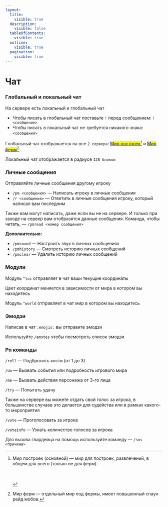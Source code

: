 ```yaml
---
layout:
  title:
    visible: true
  description:
    visible: false
  tableOfContents:
    visible: true
  outline:
    visible: true
  pagination:
    visible: true
---
```


# Чат

### Глобальный и локальный чат

На сервере есть локальный и глобальный чат

* Чтобы писать в глобальный чат поставьте `!` перед сообщением: `!<сообщение>`
* Чтобы писать в локальный чат не требуется никакого знака: `<сообщения>`

Глобальный чат отображается на все `2 сервера`: [<mark style="color:blue;">Мир построек</mark>](#user-content-fn-1)[^1] и [<mark style="color:blue;">Мир ферм</mark>](#user-content-fn-2)[^2]

Локальный чат отображается в радиусе `128 блоков`

### Личные сообщения

Отправляйте личные сообщения другому игроку

* `/pm <сообщения>` — Напиcать игроку в личные сообщения
* `/r <сообщения>` — Ответить в личные сообщения игроку, который написал вам последним

Также вам могут написать, даже если вы не на сервере. И только при заходе на сервер вам отобразятся данные сообщения. Команда, чтобы читать, — `/pmread <номер сообщения>`

**Дополнительно:**

* `/pmsound` — Настроить звук в личных сообщениях
* `/pmhistory` — Смотреть историю личных сообщений
* `/pmclear` — Удалить историю личных сообщений

### Модули

Модуль `^loc` отправляет в чат ваши текущие координаты

Цвет координат меняется в зависимости от мира в котором вы находитесь

Модуль `^world` отправляет в чат мир в котором вы находитесь

### Эмодзи

Написав в чат `:emojis:` вы отправите эмодзи

Используйте `/emotes` чтобы посмотреть список эмодзи

### Рп команды

`/roll`  — Подбросить кости (от 1 до 3)

`/do` — Вызвать события или подробность игрового мира

`/me` — Вызвать действия персонажа от 3-го лица

`/try` — Попытать удачу

Также на сервере вы можете отдать свой голос за игрока, в большинстве случаев это делается для судейства или в рамках какого-то мероприятия

`/vote` — Проголосовать за игрока

`/voteinfo` — Узнать количество голосов за игрока

Для вызова гвардейца на помощь используйте команду — `/sos <причина>`

[^1]: Мир построек (основной) — мир для построек, развлечений, в общем для всего (только не для ферм).

    &#x20;   &#x20;

    &#x20;   \
    \
    &#x20;  &#x20;

[^2]: Мир ферм — отдельный мир под фермы, имеет повышенный спаун рейд мобов.
